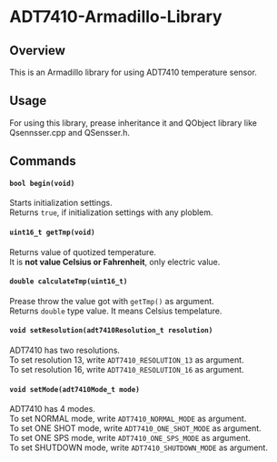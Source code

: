 # ADT7410-Armadillo-Library

## Overview
This is an Armadillo library for using ADT7410 temperature sensor.  

## Usage
For using this library, prease inheritance it and QObject library like Qsennsser.cpp and QSensser.h.

## Commands

#### `bool begin(void)`
Starts initialization settings.  
Returns `true`, if initialization settings with any ploblem.

#### `uint16_t getTmp(void)`
Returns value of quotized temperature.  
It is **not value Celsius or Fahrenheit**, only electric value.

#### `double calculateTmp(uint16_t)`
Prease throw the value got with `getTmp()` as argument.  
Returns `double` type value. It means Celsius tempelature.

#### `void setResolution(adt7410Resolution_t resolution)`
ADT7410 has two resolutions.  
To set resolution 13, write `ADT7410_RESOLUTION_13` as argument.  
To set resolution 16, write `ADT7410_RESOLUTION_16` as argument.

#### `void setMode(adt7410Mode_t mode)`
ADT7410 has 4 modes.  
To set NORMAL mode, write `ADT7410_NORMAL_MODE` as argument.  
To set ONE SHOT mode, write `ADT7410_ONE_SHOT_MODE` as argument.  
To set ONE SPS mode, write `ADT7410_ONE_SPS_MODE` as argument.  
To set SHUTDOWN mode, write `ADT7410_SHUTDOWN_MODE` as argument.  
